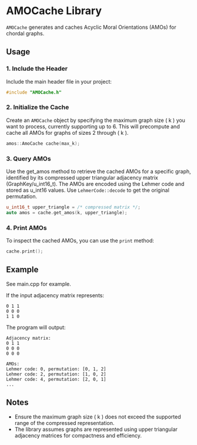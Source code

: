 # AMOCache Library

`AMOCache` generates and caches Acyclic Moral Orientations (AMOs) for chordal graphs.

## Usage

### 1. Include the Header
Include the main header file in your project:
```cpp
#include "AMOCache.h"
```

### 2. Initialize the Cache
Create an `AMOCache` object by specifying the maximum graph size \( k \) you want to process, currently supporting up to 6. This will precompute and cache all AMOs for graphs of sizes 2 through \( k \).
```cpp
amos::AmoCache cache(max_k);
```

### 3. Query AMOs
Use the get_amos method to retrieve the cached AMOs for a specific graph, identified by its compressed upper triangular adjacency matrix (GraphKey/u_int16_t). The AMOs are encoded using the Lehmer code and stored as u_int16 values.
Use `LehmerCode::decode` to get the original permutation.
```cpp
u_int16_t upper_triangle = /* compressed matrix */;
auto amos = cache.get_amos(k, upper_triangle);
```

### 4. Print AMOs
To inspect the cached AMOs, you can use the `print` method:
```cpp
cache.print();
```

## Example

See main.cpp for example.

If the input adjacency matrix represents:
```
0 1 1
0 0 0
1 1 0
```
The program will output:
```
Adjacency matrix: 
0 1 1 
0 0 0 
0 0 0 

AMOs:
Lehmer code: 0, permutation: [0, 1, 2]
Lehmer code: 2, permutation: [1, 0, 2]
Lehmer code: 4, permutation: [2, 0, 1]
...
```

## Notes
- Ensure the maximum graph size \( k \) does not exceed the supported range of the compressed representation.
- The library assumes graphs are represented using upper triangular adjacency matrices for compactness and efficiency.

